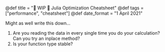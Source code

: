 @def title = "🚧 WIP 🚧 Julia Optimization Cheatsheet"
@def tags = ["performance", "cheatsheet"]
@def date_format = "1 April 2021"

Might as well write this down...

1. Are you reading the data in every single time you do your calculation? Can you try an inplace method?
2. Is your function type stable?
